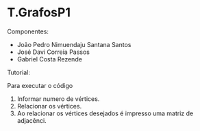 # T.GrafosP1
 
Componentes:
* João Pedro Nimuendaju Santana Santos
* José Davi Correia Passos
* Gabriel Costa Rezende 

Tutorial:

Para executar o código
1. Informar numero de vértices.
2. Relacionar os vértices.
3. Ao relacionar os vértices desejados é impresso uma matriz de adjacênci.
                
                
